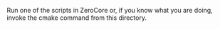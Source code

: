 Run one of the scripts in ZeroCore or, if you know what you are doing, invoke the cmake command from this directory.